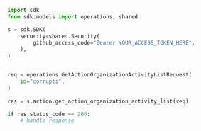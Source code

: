 <!-- Start SDK Example Usage -->
```python
import sdk
from sdk.models import operations, shared

s = sdk.SDK(
    security=shared.Security(
        github_access_code="Bearer YOUR_ACCESS_TOKEN_HERE",
    ),
)


req = operations.GetActionOrganizationActivityListRequest(
    id="corrupti",
)
    
res = s.action.get_action_organization_activity_list(req)

if res.status_code == 200:
    # handle response
```
<!-- End SDK Example Usage -->